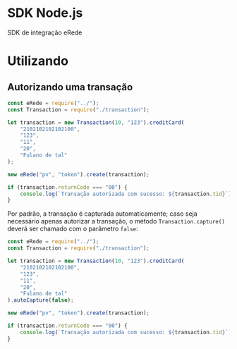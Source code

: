 # SDK Node.js

SDK de integração eRede

# Utilizando

## Autorizando uma transação

```js
const eRede = require("../");
const Transaction = require("./transaction");

let transaction = new Transaction(10, "123").creditCard(
    "2102102102102100",
    "123",
    "11",
    "20",
    "Fulano de tal"
);

new eRede("pv", "token").create(transaction);

if (transaction.returnCode === "00") {
    console.log(`Transação autorizada com sucesso: ${transaction.tid}`);
}
```

Por padrão, a transação é capturada automaticamente; caso seja necessário apenas autorizar a transação, o método `Transaction.capture()` deverá ser chamado com o parâmetro `false`:

```js
const eRede = require("../");
const Transaction = require("./transaction");

let transaction = new Transaction(10, "123").creditCard(
    "2102102102102100",
    "123",
    "11",
    "20",
    "Fulano de tal"
).autoCapture(false);

new eRede("pv", "token").create(transaction);

if (transaction.returnCode === "00") {
    console.log(`Transação autorizada com sucesso: ${transaction.tid}`);
}
```